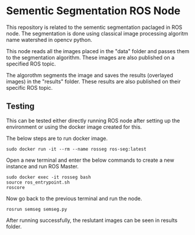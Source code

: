 # Sementic Segmentation ROS Node
This repository is related to the sementic segmentation paclaged in ROS node. 
The segmentation is done using classical image processing algoritm name watershed in opencv python. 

This node reads all the images placed in the "data" folder and passes them to the segmentation algorithm. These images are also published on a specified ROS topic. 

The algorothm segments the image and saves the results (overlayed images) in the "results" folder. These results are also published on their specific ROS topic. 

## Testing
This can be tested either directly running ROS node after setting up the environment or using the docker image created for this. 

The below steps are to run docker image. 

```
sudo docker run -it --rm --name rosseg ros-seg:latest 
```

Open a new terminal and enter the below commands to create a new instance and run ROS Master.

```
sudo docker exec -it rosseg bash
source ros_entrypoint.sh
roscore
```

Now go back to the previous terminal and run the node.

```
rosrun semseg semseg.py
```

After running successfully, the reslutant images can be seen in results folder.